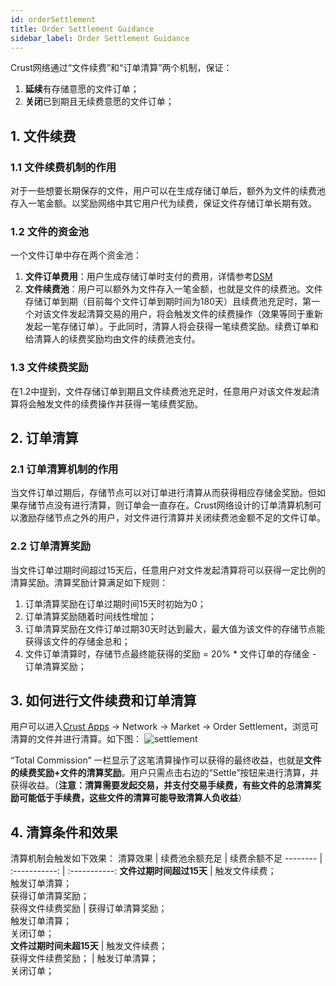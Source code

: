 ```yaml
---
id: orderSettlement
title: Order Settlement Guidance
sidebar_label: Order Settlement Guidance
---
```


Crust网络通过“文件续费”和“订单清算”两个机制，保证：
1. **延续**有存储意愿的文件订单；
2. **关闭**已到期且无续费意愿的文件订单；


## 1. 文件续费

### 1.1 文件续费机制的作用
对于一些想要长期保存的文件，用户可以在生成存储订单后，额外为文件的续费池存入一笔金额。以奖励网络中其它用户代为续费，保证文件存储订单长期有效。

### 1.2 文件的资金池
一个文件订单中存在两个资金池：
1. **文件订单费用**：用户生成存储订单时支付的费用，详情参考[DSM](https://wiki.crust.network/docs/en/DSM)
2. **文件续费池**：用户可以额外为文件存入一笔金额，也就是文件的续费池。文件存储订单到期（目前每个文件订单到期时间为180天）且续费池充足时，第一个对该文件发起清算交易的用户，将会触发文件的续费操作（效果等同于重新发起一笔存储订单）。于此同时，清算人将会获得一笔续费奖励。续费订单和给清算人的续费奖励均由文件的续费池支付。

### 1.3 文件续费奖励
在1.2中提到，文件存储订单到期且文件续费池充足时，任意用户对该文件发起清算将会触发文件的续费操作并获得一笔续费奖励。


## 2. 订单清算

### 2.1 订单清算机制的作用
当文件订单过期后，存储节点可以对订单进行清算从而获得相应存储金奖励。但如果存储节点没有进行清算，则订单会一直存在。Crust网络设计的订单清算机制可以激励存储节点之外的用户，对文件进行清算并关闭续费池金额不足的文件订单。

### 2.2 订单清算奖励

当文件订单过期时间超过15天后，任意用户对文件发起清算将可以获得一定比例的清算奖励。清算奖励计算满足如下规则：
1. 订单清算奖励在订单过期时间15天时初始为0；
2. 订单清算奖励随着时间线性增加；
3. 订单清算奖励在文件订单过期30天时达到最大，最大值为该文件的存储节点能获得该文件的存储金总和；
4. 文件订单清算时，存储节点最终能获得的奖励 = 20% * 文件订单的存储金 - 订单清算奖励；

## 3. 如何进行文件续费和订单清算

用户可以进入[Crust Apps](https://apps.crust.network/#/market/settlements) -> Network -> Market -> Order Settlement，浏览可清算的文件并进行清算。如下图：
![settlement](https://crust-data.oss-cn-shanghai.aliyuncs.com/wiki/storage/settlement.png)

“Total Commission” 一栏显示了这笔清算操作可以获得的最终收益，也就是**文件的续费奖励+文件的清算奖励**。用户只需点击右边的“Settle”按钮来进行清算，并获得收益。（**注意：清算需要发起交易，并支付交易手续费，有些文件的总清算奖励可能低于手续费，这些文件的清算可能导致清算人负收益**）

## 4. 清算条件和效果
清算机制会触发如下效果：
 清算效果  | 续费池余额充足     |     续费余额不足
 -------- | :-----------:  | :-----------: 
**文件过期时间超过15天**     | 触发文件续费；<br> 触发订单清算；<br> 获得订单清算奖励；<br> 获得文件续费奖励 | 获得订单清算奖励；<br> 触发订单清算；<br> 关闭订单；   
**文件过期时间未超15天**     | 触发文件续费；<br> 获得文件续费奖励；     | 触发订单清算；<br> 关闭订单；   

